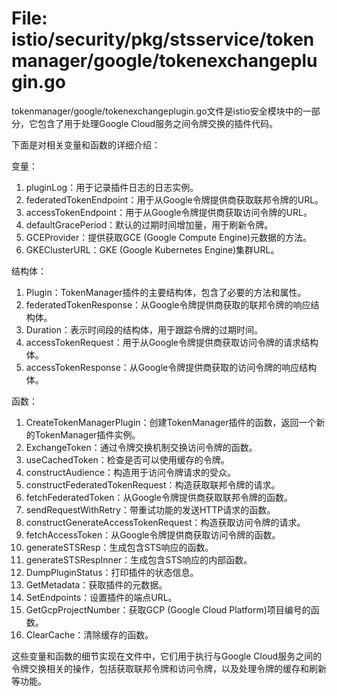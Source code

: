 # File: istio/security/pkg/stsservice/tokenmanager/google/tokenexchangeplugin.go

tokenmanager/google/tokenexchangeplugin.go文件是istio安全模块中的一部分，它包含了用于处理Google Cloud服务之间令牌交换的插件代码。

下面是对相关变量和函数的详细介绍：

变量：
1. pluginLog：用于记录插件日志的日志实例。
2. federatedTokenEndpoint：用于从Google令牌提供商获取联邦令牌的URL。
3. accessTokenEndpoint：用于从Google令牌提供商获取访问令牌的URL。
4. defaultGracePeriod：默认的过期时间增加量，用于刷新令牌。
5. GCEProvider：提供获取GCE (Google Compute Engine)元数据的方法。
6. GKEClusterURL：GKE (Google Kubernetes Engine)集群URL。

结构体：
1. Plugin：TokenManager插件的主要结构体，包含了必要的方法和属性。
2. federatedTokenResponse：从Google令牌提供商获取的联邦令牌的响应结构体。
3. Duration：表示时间段的结构体，用于跟踪令牌的过期时间。
4. accessTokenRequest：用于从Google令牌提供商获取访问令牌的请求结构体。
5. accessTokenResponse：从Google令牌提供商获取的访问令牌的响应结构体。

函数：
1. CreateTokenManagerPlugin：创建TokenManager插件的函数，返回一个新的TokenManager插件实例。
2. ExchangeToken：通过令牌交换机制交换访问令牌的函数。
3. useCachedToken：检查是否可以使用缓存的令牌。
4. constructAudience：构造用于访问令牌请求的受众。
5. constructFederatedTokenRequest：构造获取联邦令牌的请求。
6. fetchFederatedToken：从Google令牌提供商获取联邦令牌的函数。
7. sendRequestWithRetry：带重试功能的发送HTTP请求的函数。
8. constructGenerateAccessTokenRequest：构造获取访问令牌的请求。
9. fetchAccessToken：从Google令牌提供商获取访问令牌的函数。
10. generateSTSResp：生成包含STS响应的函数。
11. generateSTSRespInner：生成包含STS响应的内部函数。
12. DumpPluginStatus：打印插件的状态信息。
13. GetMetadata：获取插件的元数据。
14. SetEndpoints：设置插件的端点URL。
15. GetGcpProjectNumber：获取GCP (Google Cloud Platform)项目编号的函数。
16. ClearCache：清除缓存的函数。

这些变量和函数的细节实现在文件中，它们用于执行与Google Cloud服务之间的令牌交换相关的操作，包括获取联邦令牌和访问令牌，以及处理令牌的缓存和刷新等功能。

